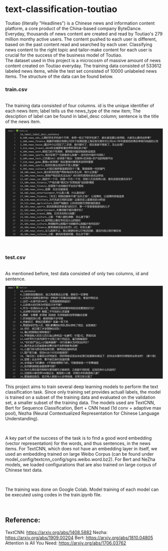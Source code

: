 # text-classification-toutiao

Toutiao (literally "Headlines") is a Chinese news and information content platform, a core product of the China-based company ByteDance. Everyday, thousands of news content are created and read by Toutiao's 279 million monthy active users. The content pushed to each user is different, based on the past content read and searched by each user. Classifying news content to the right topic and tailor-make content for each user is crucial for the success of the business model of Toutiao. 
<br />
The dataset used in this project is a microcosm of massive amount of news content created on Toutiao everyday. The training data consisted of 533612 labeled news items, while the test set consisted of 10000 unlabeled news items. The structure of the data can be found below.
<br />

### train.csv

<br />
The training data consisted of four columns. id is the unique identifier of each news item; label tells us the news_type of the new item; The desciption of label can be found in label_desc column; sentence is the title of the news item.
<br />

![](train.png)

<br />

### test.csv

<br />
As mentioned before, test data consisted of only two columns, id and sentence.
<br />

![](test.png)
<br />

This project aims to train several deep learning models to perform the text classification task. Since only training set provides actuall labels, the model is trained on a subset of the training data and evaluated on the validation set, a smaller subset of the training data. The models used are TextCNN, Bert for Sequence Classification, Bert + CNN head (1d conv + adaptive max pool), Nezha (Neural Contextualized Representation for Chinese Language Understanding). 

<br />

A key part of the success of the task is to find a good word embedding (vector representation) for the words, and thus sentences, in the news items. For TextCNN, which does not have an embedding layer in itself, we used an embedding trained on large Weibo Corpus (can be found under model_config/textcnn_config/sgns.weibo.word.bz2). For Bert and NeZha models, we loaded configurations that are also trained on large corpus of Chinese text data.

<br />

The training was done on Google Colab. Model training of each model can be executed using codes in the train.ipynb file.

<br />

## Reference:

TextCNN: https://arxiv.org/abs/1408.5882
Nezha: https://arxiv.org/abs/1909.00204
Bert: https://arxiv.org/abs/1810.04805
Attention is All You Need: https://arxiv.org/abs/1706.03762